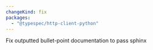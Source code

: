 ```yaml
---
changeKind: fix
packages:
  - "@typespec/http-client-python"
---
```


Fix outputted bullet-point documentation to pass sphinx